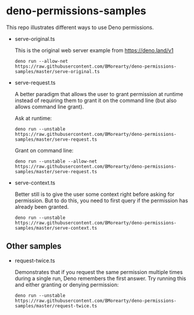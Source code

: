 # deno-permissions-samples

This repo illustrates different ways to use Deno permissions.

* serve-original.ts

  This is the original web server example from https://deno.land/v1

  ```
  deno run --allow-net https://raw.githubusercontent.com/BMorearty/deno-permissions-samples/master/serve-original.ts
  ```

* serve-request.ts

  A better paradigm that allows the user to grant permission at runtime
  instead of requiring them to grant it on the command line
  (but also allows command line grant).

  Ask at runtime:

  ```
  deno run --unstable https://raw.githubusercontent.com/BMorearty/deno-permissions-samples/master/serve-request.ts
  ```

  Grant on command line:

  ```
  deno run --unstable --allow-net https://raw.githubusercontent.com/BMorearty/deno-permissions-samples/master/serve-request.ts
  ```
  
 * serve-context.ts
 
   Better still is to give the user some context right before asking for permission.
   But to do this, you need to first query if the permission has already been granted.
   
   ```
   deno run --unstable https://raw.githubusercontent.com/BMorearty/deno-permissions-samples/master/serve-context.ts
   ```
 
## Other samples

* request-twice.ts

  Demonstrates that if you request the same permission multiple times during a single run,
  Deno remembers the first answer. Try running this and either granting or denying permission:
  
  ```
  deno run --unstable https://raw.githubusercontent.com/BMorearty/deno-permissions-samples/master/request-twice.ts
  ```
